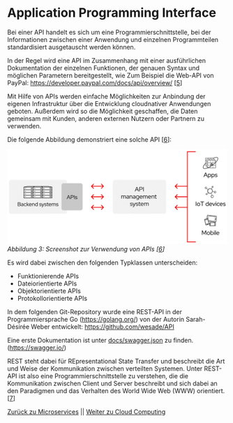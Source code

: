 # Application Programming Interface

Bei einer API handelt es sich um eine Programmierschnittstelle, bei der Informationen zwischen einer Anwendung und einzelnen Programmteilen standardisiert ausgetauscht werden können.

In der Regel wird eine API im Zusammenhang mit einer ausführlichen Dokumentation der einzelnen Funktionen, der genauen Syntax und möglichen Parametern bereitgestellt, wie Zum Beispiel die Web-API von PayPal: <https://developer.paypal.com/docs/api/overview/> [[5](https://www.dev-insider.de/was-ist-eine-api-a-583923/)]

Mit Hilfe von APIs werden einfache Möglichkeiten zur Anbindung der eigenen Infrastruktur über die Entwicklung cloudnativer Anwendungen geboten. Außerdem wird so die Möglichkeit geschaffen, die Daten gemeinsam mit Kunden, anderen externen Nutzern oder Partnern zu verwenden.

Die folgende Abbildung demonstriert eine solche API [[6](https://www.redhat.com/de/topics/api/what-are-application-programming-interfaces)]:

![API](../images/API.png)
*Abbildung 3: Screenshot zur Verwendung von APIs [[6](https://www.redhat.com/de/topics/api/what-are-application-programming-interfaces)]*

Es wird dabei zwischen den folgenden Typklassen unterscheiden:

- Funktionierende APIs
- Dateiorientierte APIs
- Objektorientierte APIs
- Protokollorientierte APIs

In dem folgenden Git-Repository wurde eine REST-API in der Programmiersprache Go (<https://golang.org/>) von der Autorin Sarah-Désirée Weber entwickelt: <https://github.com/wesade/API>

Eine erste Dokumentation ist unter [docs/swagger.json](https://github.com/wesade/API/blob/master/docs/swagger.json) zu finden. (<https://swagger.io/>)

REST steht dabei für REpresentational State Transfer und beschreibt die Art und Weise der Kommunikation zwischen verteilten Systemen. Unter REST-API ist also eine Programmierschnittstelle zu verstehen, die die Kommunikation zwischen Client und Server beschreibt und sich dabei an den Paradigmen und das Verhalten des World Wide Web (WWW) orientiert. [[7](https://www.cloudcomputing-insider.de/was-ist-eine-rest-api-a-611116/)]

[Zurück zu Microservices](./Microservice.md) || [Weiter zu Cloud Computing](./Cloud.md)
